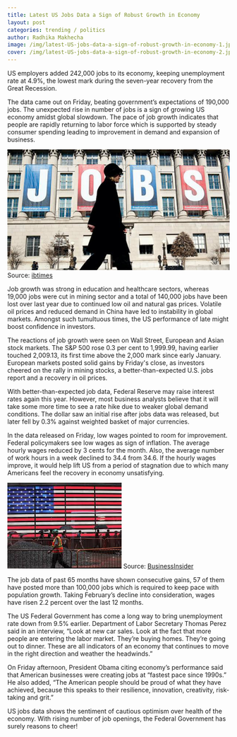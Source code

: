 ```yaml
---
title: Latest US Jobs Data a Sign of Robust Growth in Economy
layout: post
categories: trending / politics
author: Radhika Makhecha
image: /img/latest-US-jobs-data-a-sign-of-robust-growth-in-economy-1.jpg
cover: /img/latest-US-jobs-data-a-sign-of-robust-growth-in-economy-2.jpg
---
```


US employers added 242,000 jobs to its economy, keeping unemployment rate at 4.9%, the lowest mark during the seven-year recovery from the Great Recession.

The data came out on Friday, beating government’s expectations of 190,000 jobs. The unexpected rise in number of jobs is a sign of growing US economy amidst global slowdown. The pace of job growth indicates that people are rapidly returning to labor force which is supported by steady consumer spending leading to improvement in demand and expansion of business.

![Existential - Latest US Jobs Data a Sign of Robust Growth in Economy](/img/latest-US-jobs-data-a-sign-of-robust-growth-in-economy-3.jpg)
Source: [ibtimes](http://www.ibtimes.com)

Job growth was strong in education and healthcare sectors, whereas 19,000 jobs were cut in mining sector and a total of 140,000 jobs have been lost over last year due to continued low oil and natural gas prices. Volatile oil prices and reduced demand in China have led to instability in global markets. Amongst such tumultuous times, the US performance of late might boost confidence in investors.

The reactions of job growth were seen on Wall Street, European and Asian stock markets. The S&P 500 rose 0.3 per cent to 1,999.99, having earlier touched 2,009.13, its first time above the 2,000 mark since early January. European markets posted solid gains by Friday's close, as investors cheered on the rally in mining stocks, a better-than-expected U.S. jobs report and a recovery in oil prices.

With better-than-expected job data, Federal Reserve may raise interest rates again this year. However, most business analysts believe that it will take some more time to see a rate hike due to weaker global demand conditions. The dollar saw an initial rise after jobs data was released, but later fell by 0.3% against weighted basket of major currencies.

In the data released on Friday, low wages pointed to room for improvement. Federal policymakers see low wages as sign of inflation. The average hourly wages reduced by 3 cents for the month. Also, the average number of work hours in a week declined to 34.4 from 34.6. If the hourly wages improve, it would help lift US from a period of stagnation due to which many Americans feel the recovery in economy unsatisfying.

![Existential - Latest US Jobs Data a Sign of Robust Growth in Economy](/img/latest-US-jobs-data-a-sign-of-robust-growth-in-economy.jpg)
Source: [BusinessInsider](http://www.businessinsider.com)

The job data of past 65 months have shown consecutive gains, 57 of them have posted more than 100,000 jobs which is required to keep pace with population growth. Taking February’s decline into consideration, wages have risen 2.2 percent over the last 12 months.

The US Federal Government has come a long way to bring unemployment rate down from 9.5% earlier. Department of Labor Secretary Thomas Perez said in an interview, “Look at new car sales. Look at the fact that more people are entering the labor market. They’re buying homes. They’re going out to dinner. These are all indicators of an economy that continues to move in the right direction and weather the headwinds.”

On Friday afternoon, President Obama citing economy’s performance said that American businesses were creating jobs at “fastest pace since 1990s.” He also added, “The American people should be proud of what they have achieved, because this speaks to their resilience, innovation, creativity, risk-taking and grit.”

US jobs data shows the sentiment of cautious optimism over health of the economy. With rising number of job openings, the Federal Government has surely reasons to cheer!

